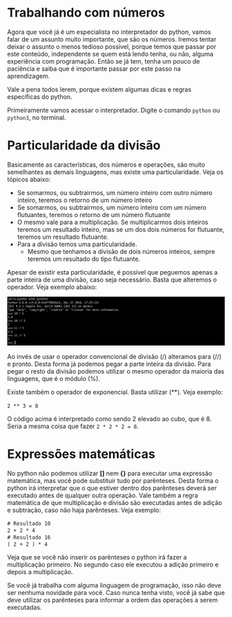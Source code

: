 # Trabalhando com números

Agora que você já é um especialista no interpretador do python, vamos falar de um assunto muito importante, que são os números. Iremos tentar deixar o assunto o menos tedioso possível, porque temos que passar por este conteúdo, independente se quem está lendo tenha, ou não, alguma experiência com programação. Então se já tem, tenha um pouco de paciência e saiba que é importante passar por este passo na aprendizagem.

Vale a pena todos lerem, porque existem algumas dicas e regras específicas do python.

Primeiramente vamos acessar o interpretador. Digite o comando `python` ou `python3`, no terminal.

# Particularidade da divisão

Basicamente as características, dos números e operações, são muito semelhantes as demais linguagens, mas existe uma particularidade. Veja os tópicos abaixo:

* Se somarmos, ou subtrairmos, um número inteiro com outro número inteiro, teremos o retorno de um número inteiro
* Se somarmos, ou subtrairmos, um número inteiro com um número flutuantes, teremos o retorno de um número flutuante
* O mesmo vale para a multiplicação. Se multiplicarmos dois inteiros teremos um resultado inteiro, mas se um dos dois números for flutuante, teremos um resultado flutuante.
* Para a divisão temos uma particularidade.
    * Mesmo que tenhamos a divisão de dois números inteiros, sempre teremos um resultado do tipo flutuante.

Apesar de existir esta particularidade, é possível que peguemos apenas a parte inteira de uma divisão, caso seja necessário. Basta que alteremos o operador. Veja exemplo abaixo:

![python_exemplo_divisao](./images/python_exemplo_divisao.png "python_exemplo_divisao")

Ao invés de usar o operador convencional de divisão (/) alteramos para (//) e pronto. Desta forma já podemos pegar a parte inteira da divisão. Para pegar o resto da divisão podemos utilizar o mesmo operador da maioria das linguagens, que é o módulo (%).

Existe também o operador de exponencial. Basta utilizar (**). Veja exemplo:

`2 ** 3 = 8`

O código acima é interpretado como sendo 2 elevado ao cubo, que é 8. Seria a mesma coisa que fazer `2 * 2 * 2 = 8`.

# Expressões matemáticas

No python não podemos utilizar **[]** nem **{}** para executar uma expressão matemática, mas você pode substituir tudo por parênteses. Desta forma o python irá interpretar que o que estiver dentro dos parênteses deverá ser executado antes de qualquer outra operação. Vale também a regra matemática de que multiplicação e divisão são executadas antes de adição e subtração, caso não haja parênteses. Veja exemplo:

```
# Resultado 10
2 + 2 * 4
# Resultado 16
( 2 + 2 ) * 4
```

Veja que se você não inserir os parênteses o python irá fazer a multiplicação primeiro. No segundo caso ele executou a adição primeiro e depois a multiplicação.

Se você já trabalha com alguma linguagem de programação, isso não deve ser nenhuma novidade para você. Caso nunca tenha visto, você já sabe que deve utilizar os parênteses para informar a ordem das operações a serem executadas.